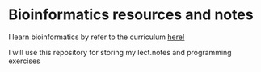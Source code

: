 # Bioinformatics resources and notes

I learn bioinformatics by refer to the curriculum 
[here!](https://github.com/ossu/bioinformatics)

I will use this repository for storing my lect.notes and programming exercises

